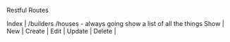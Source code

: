 
Restful Routes

Index   | /builders     /houses - always going show a list of all the things 
Show    |
New     |
Create  |
Edit    |
Update  |
Delete  |
